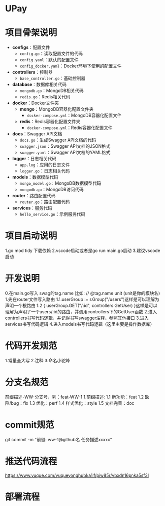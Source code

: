 # UPay
# 项目骨架说明
- **configs**：配置文件
  - `config.go`：读取配置文件的代码
  - `config.yaml`：默认的配置文件
  - `config_docker.yaml`：Docker环境下使用的配置文件
- **controllers**：控制器
  - `base_controller.go`：基础控制器
- **database**：数据库相关代码
  - `mongodb.go`：MongoDB相关代码
  - `redis.go`：Redis相关代码
- **docker**：Docker文件夹
  - **mongo**：MongoDB容器化配置文件夹
    - `docker-compose.yml`：MongoDB容器化配置文件
  - **redis**：Redis容器化配置文件夹
    - `docker-compose.yml`：Redis容器化配置文件
- **docs**：Swagger API文档
  - `docs.go`：生成Swagger API文档的代码
  - `swagger.json`：Swagger API文档的JSON格式
  - `swagger.yaml`：Swagger API文档的YAML格式
- **logger**：日志相关代码
  - `app.log`：应用的日志文件
  - `logger.go`：日志相关代码
- **models**：数据模型代码
  - `mongo_model.go`：MongoDB数据模型代码
  - `mongodb.go`：MongoDB访问代码
- **router**：路由配置代码
  - `router.go`：路由配置代码
- **services**：服务代码
  - `hello_service.go`：示例服务代码

# 项目启动说明
1.go mod tidy 下载依赖
2.vscode启动或者是go run main.go启动
3.建议vscode启动
# 开发说明
0.在main.go写入 swag的tag.name  比如: // @tag.name unit (unit是你的模块名)
1.先在router文件写入路由
1.1.userGroup := r.Group("/users")这样是可以理解为声明一个根路由
1.2	{
		userGroup.GET("/:id", controllers.GetUser)
	}这样是可以理解为声明了一个users/:id的路由，并调用controllers下的GetUser函数
2.进入controllers书写代码逻辑，并记得书写swagger注释，参照其他接口
3.进入services书写代码逻辑
4.进入models书写代码逻辑（这里主要是操作数据库）

# 代码开发规范
1.常量全大写
2.注释
3.命名小驼峰
# 分支名规范
前缀描述-WW-分支号，列：feat-WW-1
1.前缀描述:
  1.1 新功能：feat
  1.2 缺陷/bug：fix
  1.3 优化：perf
  1.4 样式优化：style
  1.5 文档完善：doc
# commit规范
git commit -m "前缀: ww-1@github名 任务描述xxxxx"
# 推送代码流程
https://www.yuque.com/yuqueyonghubka1if/piw85r/vbxdn16pnka5sf3l

# 部署流程